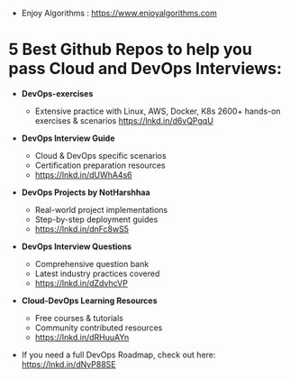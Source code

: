 - Enjoy Algorithms : https://www.enjoyalgorithms.com

# 5 Best Github Repos to help you pass Cloud and DevOps Interviews:

- **DevOps-exercises**
  - Extensive practice with Linux, AWS, Docker, K8s 2600+ hands-on exercises & scenarios https://lnkd.in/d6vQPgqU

- **DevOps Interview Guide**
  - Cloud & DevOps specific scenarios
  - Certification preparation resources
  - https://lnkd.in/dUWhA4s6

- **DevOps Projects by NotHarshhaa**
  - Real-world project implementations
  - Step-by-step deployment guides
  - https://lnkd.in/dnFc8wS5

- **DevOps Interview Questions**
  - Comprehensive question bank
  - Latest industry practices covered
  - https://lnkd.in/dZdvhcVP

- **Cloud-DevOps Learning Resources**
  - Free courses & tutorials
  - Community contributed resources
  - https://lnkd.in/dRHuuAYn

- If you need a full DevOps Roadmap, check out here: https://lnkd.in/dNyP88SE
